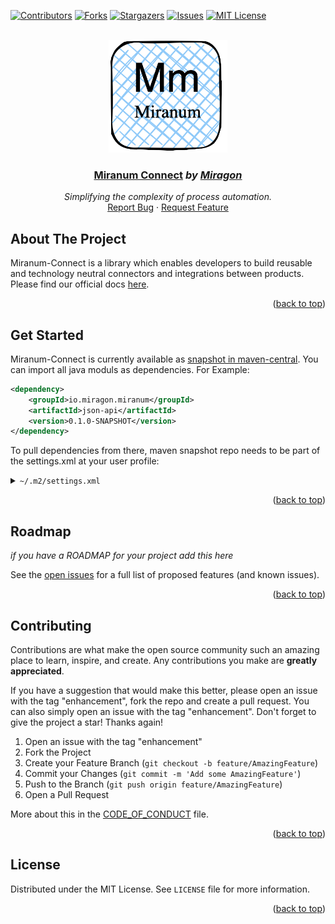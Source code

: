 <div id="top"></div>

<!-- PROJECT SHIELDS -->
[![Contributors][contributors-shield]][contributors-url]
[![Forks][forks-shield]][forks-url]
[![Stargazers][stars-shield]][stars-url]
[![Issues][issues-shield]][issues-url]
[![MIT License][license-shield]][license-url]
<!-- END OF PROJECT SHIELDS -->

<!-- PROJECT LOGO -->
<br />
<div align="center">
    <a href="#">
        <img src="/images/miranum_logo.png" alt="Logo" height="180">
    </a>
    <h3 ><a href="https://miranum.com/">Miranum Connect</a> <i>by <a href="https://miragon.io/">Miragon</a></i></h3>
    <p>
        <i>Simplifying the complexity of process automation.</i>
        <br />
        <a href="https://github.com/FlowSquad/miranum-connect/issues">Report Bug</a>
        ·
        <a href="https://github.com/FlowSquad/miranum-connect/pulls">Request Feature</a>
    </p>
</div>

## About The Project

Miranum-Connect is a library which enables developers to build reusable and technology neutral connectors and integrations between products.
Please find our official docs <a href="https://miranum.com/docs/components/miranum-connect/intro-miranum-connect">here</a>.
<p align="right">(<a href="#top">back to top</a>)</p>

## Get Started

Miranum-Connect is currently available as [snapshot in maven-central](https://s01.oss.sonatype.org/content/repositories/snapshots/io/miragon/miranum/).
You can import all java moduls as dependencies. For Example:

```xml
<dependency>
    <groupId>io.miragon.miranum</groupId>
    <artifactId>json-api</artifactId>
    <version>0.1.0-SNAPSHOT</version>
</dependency>
```

To pull dependencies from there, maven snapshot repo needs to be part of the settings.xml at your user profile:

<details>
  <summary><code>~/.m2/settings.xml</code></summary>

   ``` xml
   <?xml version="1.0" encoding="UTF-8"?>
   <settings xmlns="http://maven.apache.org/SETTINGS/1.0.0" xmlns:xsi="http://www.w3.org/2001/XMLSchema-instance" xsi:schemaLocation="http://maven.apache.org/SETTINGS/1.0.0 https://maven.apache.org/xsd/settings-1.0.0.xsd">
      <localRepository />
      <interactiveMode />
      <offline />
      <pluginGroups />
      <servers />
      <mirrors />
      <proxies />
      <profiles>
         <profile>
            <id>allow-snapshots</id>
            <activation>
               <activeByDefault>true</activeByDefault>
            </activation>
            <repositories>
               <repository>
                  <id>snapshots-repo</id>
                  <url>https://s01.oss.sonatype.org/content/repositories/snapshots</url>
                  <releases>
                     <enabled>false</enabled>
                  </releases>
                  <snapshots>
                     <enabled>true</enabled>
                  </snapshots>
               </repository>
            </repositories>
         </profile>
      </profiles>
      <activeProfiles />
   </settings>
   ```
</details>

<p align="right">(<a href="#top">back to top</a>)</p>

## Roadmap

*if you have a ROADMAP for your project add this here*

See the [open issues](#) for a full list of proposed features (and known issues).

<p align="right">(<a href="#top">back to top</a>)</p>

<!-- CONTRIBUTING -->

## Contributing

Contributions are what make the open source community such an amazing place to learn, inspire, and create. Any
contributions you make are **greatly appreciated**.

If you have a suggestion that would make this better, please open an issue with the tag "enhancement", fork the repo and
create a pull request. You can also simply open an issue with the tag "enhancement". Don't forget to give the project a
star! Thanks again!

1. Open an issue with the tag "enhancement"
2. Fork the Project
3. Create your Feature Branch (`git checkout -b feature/AmazingFeature`)
4. Commit your Changes (`git commit -m 'Add some AmazingFeature'`)
5. Push to the Branch (`git push origin feature/AmazingFeature`)
6. Open a Pull Request

More about this in the [CODE_OF_CONDUCT](/CODE_OF_CONDUCT.md) file.

<p align="right">(<a href="#top">back to top</a>)</p>


<!-- LICENSE -->

## License

Distributed under the MIT License. See `LICENSE` file for more information.

<p align="right">(<a href="#top">back to top</a>)</p>


<!-- MARKDOWN LINKS & IMAGES -->
<!-- https://www.markdownguide.org/basic-syntax/#reference-style-links -->
[contributors-shield]: https://img.shields.io/github/contributors/FlowSquad/miranum.svg?style=for-the-badge

[contributors-url]: https://github.com/FlowSquad/miranum/graphs/contributors

[forks-shield]: https://img.shields.io/github/forks/FlowSquad/miragon-process-ide.svg?style=for-the-badge

[forks-url]: https://github.com/FlowSquad/miranum/network/members

[stars-shield]: https://img.shields.io/github/stars/FlowSquad/miragon.svg?style=for-the-badge

[stars-url]: https://github.com/FlowSquad/miranum/stargazers

[issues-shield]: https://img.shields.io/github/issues/FlowSquad/miranum.svg?style=for-the-badge

[issues-url]: https://github.com/FlowSquad/miranum/issues

[license-shield]: https://img.shields.io/github/license/FlowSquad/miranum.svg?style=for-the-badge

[license-url]: https://github.com/FlowSquad/miranum/blob/main/LICENSE
